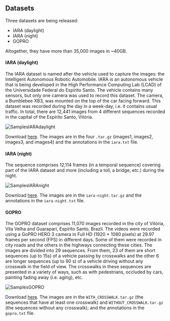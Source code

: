 ## Datasets

Three datasets are being released:

- IARA (daylight)
- IARA (night)
- GOPRO

Altogether, they have more than 35,000 images in ~40GB.

#### IARA (daylight)

The IARA dataset is named after the vehicle used to capture the images: the Intelligent Autonomous Robotic Automobile. IARA is an autonomous vehicle that is being developed in the High Performance Computing Lab (LCAD) of the Universidade Federal do Espírito Santo. The vehicle contains many sensors, but only one camera was used to record this dataset. The camera, a Bumblebee XB3, was mounted on the top of the car facing forward. This dataset was recorded during the day in a week-day, i.e. it contains usual traffic. In total, there are 12,441 images from 4 different sequences recorded in the capital of the Espírito Santo, Vitória.

![SamplesIARAdaylight](https://github.com/rodrigoberriel/streetview-crosswalk-classification/blob/master/images/samples-iara.png)

Download [here](https://drive.google.com/drive/folders/11ETzxerQnfDdxkOSvX9LWKyyxRoqT7Wr?usp=sharing). The images are in the four `.tar.gz` (images1, images2, images3, and images4) and the annotations in the `iara.txt` file.

#### IARA (night)

The sequence comprises 12,114 frames (in a temporal sequence) covering part of the IARA dataset and more (including a toll, a bridge, etc.) during the night.

![SamplesIARAnight](https://github.com/rodrigoberriel/streetview-crosswalk-classification/blob/master/images/samples-iara-night.png)

Download [here](https://drive.google.com/drive/folders/1cg0R5GpNBbtr2Sps8I6CUFrDRRseS-sr?usp=sharing). The images are in the `iara-night.tar.gz` and the annotations in the `iara-night.txt` file.

#### GOPRO

The GOPRO dataset comprises 11,070 images recorded in the city of Vitória, Vila Velha and Guarapari, Espírito Santo, Brazil. The videos were recorded using a GoPRO HERO 3 camera in Full HD (1920 × 1080 pixels) at 29.97 frames per second (FPS) in different days. Some of them were recorded in city roads and the others in the highways connecting these cities. The images are divided into 29 sequences. From them, 23 of them are short sequences (up to 15s) of a vehicle passing by crosswalks and the other 6 are longer sequences (up to 90 s) of a vehicle driving without any crosswalk in the field of view. The crosswalks in these sequences are presented in a variety of ways, such as with pedestrians, occluded by cars, painting fading away (i.e. aging), etc.

![SamplesGOPRO](https://github.com/rodrigoberriel/streetview-crosswalk-classification/blob/master/images/samples-gopro.png)

Download [here](https://drive.google.com/drive/folders/1x2FWpCpzv8TLwAGigRa3eEbWcvr3E5xT?usp=sharing). The images are in the `WITH_CROSSWALK.tar.gz` (the sequences that have at least one crosswalk) and `WITHOUT_CROSSWALK.tar.gz` (the sequences without any crosswalk); and the annotations in the `gopro.txt` file.
